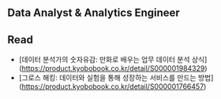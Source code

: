 ## Data Analyst & Analytics Engineer

## Read
- [데이터 분석가의 숫자유감: 만화로 배우는 업무 데이터 분석 상식] (https://product.kyobobook.co.kr/detail/S000001984329)
- [그로스 해킹: 데이터와 실험을 통해 성장하는 서비스를 만드는 방법] (https://product.kyobobook.co.kr/detail/S000001766457)

<!--
**Ariel-Ha/Ariel-Ha** is a ✨ _special_ ✨ repository because its `README.md` (this file) appears on your GitHub profile.

Here are some ideas to get you started:

- 🔭 I’m currently working on ...
- 🌱 I’m currently learning ...
- 👯 I’m looking to collaborate on ...
- 🤔 I’m looking for help with ...
- 💬 Ask me about ...
- 📫 How to reach me: ...
- 😄 Pronouns: ...
- ⚡ Fun fact: ...
-->
